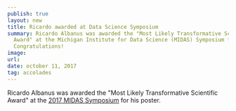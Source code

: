```yaml
---
publish: true
layout: new
title: Ricardo awarded at Data Science Symposium
summary: Ricardo Albanus was awarded the "Most Likely Transformative Scientific
  Award" at the Michigan Institute for Data Science (MIDAS) Symposium for his poster.
  Congratulations!
image: 
url:
date: october 11, 2017
tag: accolades
---
```


Ricardo Albanus was awarded the "Most Likely Transformative Scientific Award" at
the [2017 MIDAS Symposium](https://midas.umich.edu/2017-symposium/) for his poster.
